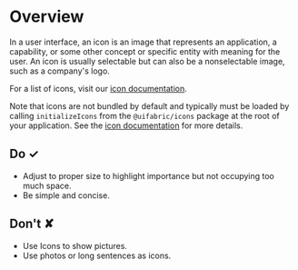 # Overview
In a user interface, an icon is an image that represents an application, a capability, or some other concept or specific entity with meaning for the user. An icon is usually selectable but can also be a nonselectable image, such as a company's logo.

For a list of icons, visit our [icon documentation](https://developer.microsoft.com/en-us/fabric#/styles/web/icons).

Note that icons are not bundled by default and typically must be loaded by calling `initializeIcons` from the `@uifabric/icons` package at the root of your application. See the [icon documentation](https://developer.microsoft.com/en-us/fabric#/styles/web/icons#fabric-react) for more details.



## Do &#10003;
- Adjust to proper size to highlight importance but not occupying too much space.
- Be simple and concise.

## Don't &#10008;
- Use Icons to show pictures.
- Use photos or long sentences as icons.
